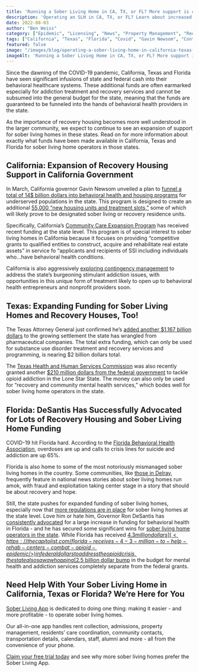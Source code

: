 ```yaml
---
title: 'Running a Sober Living Home in CA, TX, or FL? More support is coming!'
description: 'Operating an SLH in CA, TX, or FL? Learn about increased lawmaker support discussed in this Sober Living App blog post (Aug 2022).'
date: 2022-08-03
author: "Ben Weiss"
category: ["Epidemic", "Licensing", "News", "Property Management", "Recovery Community", "Regulations", "Sober Living Management"]
tags: ["California", "Texas", "Florida", "Covid", "Gavin Newsom", "Contingency Management", "Ron Desantis", "Regulations"]
featured: false
image: "/images/blog/operating-a-sober-living-home-in-california-texas-or-florida-lawmakers-are-sending-more-support-your-waynbsp.jpg"
imageAlt: 'Running a Sober Living Home in CA, TX, or FL? More support is coming!'
---
```


Since the dawning of the COVID-19 pandemic, California, Texas and Florida have seen significant infusions of state and federal cash into their behavioral healthcare systems. These additional funds are often earmarked especially for addiction treatment and recovery services and cannot be subsumed into the general budget for the state, meaning that the funds are guaranteed to be funneled into the hands of behavioral health providers in the state. 

As the importance of recovery housing becomes more well understood in the larger community, we expect to continue to see an expansion of support for sober living homes in these states. Read on for more information about exactly what funds have been made available in California, Texas and Florida for sober living home operators in those states. 

## California: Expansion of Recovery Housing Support in California Government

In March, California governor Gavin Newsom unveiled a plan to [funnel a total of 14$ billion dollars into behavioral health and housing programs](<https://www.latimes.com/california/story/2022-03-03/california-judges-order-help-homeless-people-newsom-plan>) for underserved populations in the state. This program is designed to create an additional [55,000 “new housing units and treatment slots,”](<https://www.gov.ca.gov/2022/01/31/69151/>) some of which will likely prove to be designated sober living or recovery residence units. 

Specifically, California’s [Community Care Expansion Program](<https://www.cdss.ca.gov/inforesources/cdss-programs/community-care-expansion>) has received recent funding at the state level. This program is of special interest to sober living homes in California because it focuses on providing “competitive grants to qualified entities to construct, acquire and rehabilitate real estate assets” in service fo “applicants and recipients of SSI including individuals who…have behavioral health conditions. 

California is also aggressively [exploring contingency management](<https://www.npr.org/2021/08/26/1031220835/california-bill-treatment-addiction>) to address the state’s burgeoning stimulant addiction issues, with opportunities in this unique form of treatment likely to open up to behavioral health entrepreneurs and nonprofit providers soon. 

## Texas: Expanding Funding for Sober Living Homes and Recovery Houses, Too!

The Texas Attorney General just confirmed he’s [added another $1.167 billion dollars](<https://www.nbcdfw.com/news/local/texas-news/texas-to-receive-1-167-billion-in-global-opioid-agreement-ag-paxton-says/2892060/>) to the growing settlement the state has wrangled from pharmaceutical companies. The total extra funding, which can only be used for substance use disorder treatment and recovery services and programming, is nearing $2 billion dollars total. 

The [Texas Health and Human Services Commission](<https://www.navigatelifetexas.org/en/state-agencies-services/texas-health-and-human-services-commission>) was also recently granted another [$210 million dollars from the federal government](<https://www.kcentv.com/article/news/local/texas/texas-210-million-fund-mental-health-substance-abuse-services/500-85b68e3b-cc5a-451e-b274-993477a9a53a>) to tackle opioid addiction in the Lone Star State. The money can also only be used for “recovery and community mental health services,” which bodes well for sober living home operators in the state. 

## Florida: DeSantis Has Successfully Advocated for Lots of Recovery Housing and Sober Living Home Funding

COVID-19 hit Florida hard. According to the [Florida Behavioral Health Association](<https://floridabha.org/>), overdoses are up and calls to crisis lines for suicide and addiction are up 65%. 

Florida is also home to some of the most notoriously mismanaged sober living homes in the country. Some communities, like [those in Delray](<https://www.npr.org/sections/health-shots/2017/08/10/537882989/beach-town-tries-to-reverse-runaway-growth-of-sober-homes>), frequently feature in national news stories about sober living homes run amok, with fraud and exploitation taking center stage in a story that should be about recovery and hope.

Still, the state pushes for expanded funding of sober living homes, especially now that [more regulations are in place](<https://www.sun-sentinel.com/local/palm-beach/fl-palm-sober-home-guidance-20161110-story.html>) for sober living homes at the state level. Love him or hate him, Governor Ron DeSantis has [consistently advocated](<https://floridapolitics.com/archives/515047-gov-desantis-signs-fleet-of-behavioral-health-bills-as-post-pandemic-need-rises/>) for a large increase in funding for behavioral health in Florida - and he has secured some significant wins for [sober living home operators in the state](<../../../2021/5/18/considering-opening-a-sober-living-home-in-florida-heres-how.html>). While Florida has received [$4.3 million dollars](<https://thecapitolist.com/florida-receives-4-3-million-to-help-rehab-centers-combat-opioid-epidemic/>) in federal dollars to address the opioid crisis, the state also saw a whopping [$2.5 billion dollar bump](<https://www.gainesville.com/story/opinion/2021/07/29/editorial-florida-leaders-shouldnt-divert-money-mental-health/5407131001/>) in the budget for mental health and addiction services completely separate from the federal grants.

## Need Help With Your Sober Living Home in California, Texas or Florida? We’re Here for You

[Sober Living App](<../../../../index.html>) is dedicated to doing one thing: making it easier - and more profitable - to operate sober living homes. 

Our all-in-one app handles rent collection, admissions, property management, residents’ care coordination, community contacts, transportation details, calendars, staff, alumni and more - all from the convenience of your phone. 

[Claim your free trial today](<https://behavehealth.com/get-started>) and see why more sober living homes prefer the Sober Living App.